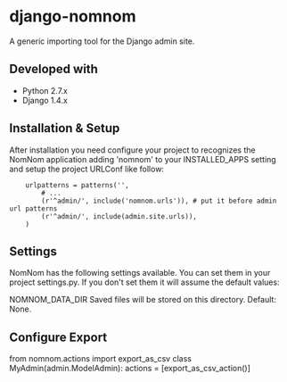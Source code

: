 django-nomnom
=============

A generic importing tool for the Django admin site.

Developed with
--------------

 * Python 2.7.x
 * Django 1.4.x

Installation & Setup
--------------------
After installation you need configure your project to recognizes the NomNom application adding 'nomnom' to your INSTALLED_APPS setting and setup the project URLConf like follow:

        urlpatterns = patterns('',
            # ...
            (r'^admin/', include('nomnom.urls')), # put it before admin url patterns
            (r'^admin/', include(admin.site.urls)),
        )

Settings
--------

NomNom has the following settings available. You can set them in your project settings.py. If you don't set them it will assume the default values:

NOMNOM_DATA_DIR
Saved files will be stored on this directory. Default: None.

Configure Export
----------------
from nomnom.actions import export_as_csv
class MyAdmin(admin.ModelAdmin):
    actions = [export_as_csv_action()]
